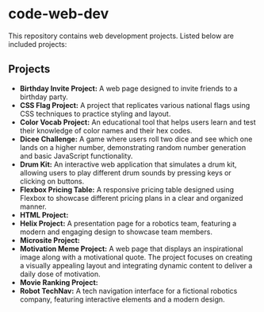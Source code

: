 # code-web-dev
This repository contains web development projects. Listed below are included projects:

## Projects

- **Birthday Invite Project:**  A web page designed to invite friends to a birthday party.
- **CSS Flag Project:**  A project that replicates various national flags using CSS techniques to practice styling and layout.
- **Color Vocab Project:** An educational tool that helps users learn and test their knowledge of color names and their hex codes.
- **Dicee Challenge:** A game where users roll two dice and see which one lands on a higher number, demonstrating random number generation and basic JavaScript functionality.
- **Drum Kit:** An interactive web application that simulates a drum kit, allowing users to play different drum sounds by pressing keys or clicking on buttons.
- **Flexbox Pricing Table:** A responsive pricing table designed using Flexbox to showcase different pricing plans in a clear and organized manner.
- **HTML Project:** 
- **Helix Project:** A presentation page for a robotics team, featuring a modern and engaging design to showcase team members.
- **Microsite Project:** 
- **Motivation Meme Project:**  A web page that displays an inspirational image along with a motivational quote. The project focuses on creating a visually appealing layout and integrating dynamic content to deliver a daily dose of motivation.
- **Movie Ranking Project:**
- **Robot TechNav:** A tech navigation interface for a fictional robotics company, featuring interactive elements and a modern design.
